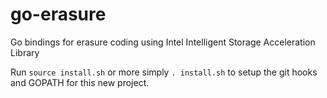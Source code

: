 go-erasure
========

Go bindings for erasure coding using Intel Intelligent Storage Acceleration Library

Run `source install.sh` or more simply `. install.sh` to setup the git hooks and GOPATH for this new project.
